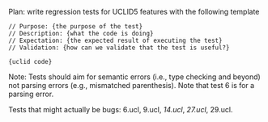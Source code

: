Plan: write regression tests for UCLID5 features with the following template

```
// Purpose: {the purpose of the test}
// Description: {what the code is doing}
// Expectation: {the expected result of executing the test}
// Validation: {how can we validate that the test is useful?}

{uclid code}
```

Note: Tests should aim for semantic errors (i.e., type checking and beyond) not parsing errors (e.g., mismatched parenthesis). Note that test 6 is for a parsing error.

Tests that might actually be bugs: 6.ucl, 9.ucl, *14.ucl*, *27.ucl*, 29.ucl.